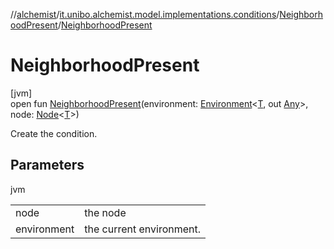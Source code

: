 //[alchemist](../../../index.md)/[it.unibo.alchemist.model.implementations.conditions](../index.md)/[NeighborhoodPresent](index.md)/[NeighborhoodPresent](-neighborhood-present.md)

# NeighborhoodPresent

[jvm]\
open fun [NeighborhoodPresent](-neighborhood-present.md)(environment: [Environment](../../it.unibo.alchemist.model.interfaces/-environment/index.md)<[T](../-generic-molecule-present/index.md), out [Any](https://kotlinlang.org/api/latest/jvm/stdlib/kotlin/-any/index.html)>, node: [Node](../../it.unibo.alchemist.model.interfaces/-node/index.md)<[T](../-generic-molecule-present/index.md)>)

Create the condition.

## Parameters

jvm

| | |
|---|---|
| node | the node |
| environment | the current environment. |
